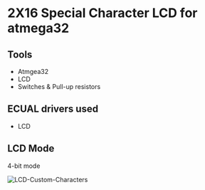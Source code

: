 # 2X16 Special Character LCD for atmega32

## Tools
* Atmgea32
* LCD
* Switches & Pull-up resistors

## ECUAL drivers used
* LCD

## LCD Mode
4-bit mode

![LCD-Custom-Characters](https://github.com/HeshamKhaled1/IEEE-ZSB-RAS-2023/assets/106832581/70223a74-4536-40c0-bb8f-3d23b9e08c9f)

